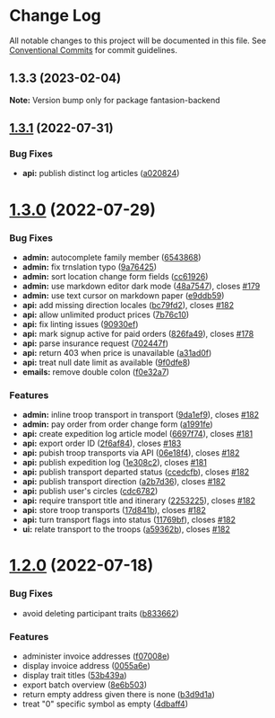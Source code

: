# Change Log

All notable changes to this project will be documented in this file.
See [Conventional Commits](https://conventionalcommits.org) for commit guidelines.

## 1.3.3 (2023-02-04)

**Note:** Version bump only for package fantasion-backend

## [1.3.1](https://github.com/just-paja/fantasion/compare/v1.3.0...v1.3.1) (2022-07-31)

### Bug Fixes

- **api:** publish distinct log articles ([a020824](https://github.com/just-paja/fantasion/commit/a020824ba2a066d6caa8110f6a31db5eb745cdf5))

# [1.3.0](https://github.com/just-paja/fantasion/compare/v1.2.0...v1.3.0) (2022-07-29)

### Bug Fixes

- **admin:** autocomplete family member ([6543868](https://github.com/just-paja/fantasion/commit/654386871df0762dacc3ac900a0174c169537a73))
- **admin:** fix trnslation typo ([9a76425](https://github.com/just-paja/fantasion/commit/9a76425fe58c459339696a11ff627a84c72a998b))
- **admin:** sort location change form fields ([cc61926](https://github.com/just-paja/fantasion/commit/cc619265a3f0c5164a88d05216604b2131463664))
- **admin:** use markdown editor dark mode ([48a7547](https://github.com/just-paja/fantasion/commit/48a7547edbc84801769f209abd65e0358b760ad0)), closes [#179](https://github.com/just-paja/fantasion/issues/179)
- **admin:** use text cursor on markdown paper ([e9ddb59](https://github.com/just-paja/fantasion/commit/e9ddb59b41dc17c3e9bff080fdea3bca9dbac457))
- **api:** add missing direction locales ([bc79fd2](https://github.com/just-paja/fantasion/commit/bc79fd2348eb146f6e1bda64d863c0be594171f6)), closes [#182](https://github.com/just-paja/fantasion/issues/182)
- **api:** allow unlimited product prices ([7b76c10](https://github.com/just-paja/fantasion/commit/7b76c10c3c5f773947ebd83e3712a9302bb41912))
- **api:** fix linting issues ([90930ef](https://github.com/just-paja/fantasion/commit/90930ef6477185d7a97fd07d648c9db7f05868d9))
- **api:** mark signup active for paid orders ([826fa49](https://github.com/just-paja/fantasion/commit/826fa49a6675f9ee7f82b051fc8083dc5fa8d5bb)), closes [#178](https://github.com/just-paja/fantasion/issues/178)
- **api:** parse insurance request ([702447f](https://github.com/just-paja/fantasion/commit/702447f132bd8afff2050d92d55cee691073a439))
- **api:** return 403 when price is unavailable ([a31ad0f](https://github.com/just-paja/fantasion/commit/a31ad0f0ec1d4c6f5b7828cc2df0450883105827))
- **api:** treat null date limit as available ([9f0dfe8](https://github.com/just-paja/fantasion/commit/9f0dfe8623869a0933c8861fcd7c288944b97a8a))
- **emails:** remove double colon ([f0e32a7](https://github.com/just-paja/fantasion/commit/f0e32a78d53038797892b56afce68a716a93d3be))

### Features

- **admin:** inline troop transport in transport ([9da1ef9](https://github.com/just-paja/fantasion/commit/9da1ef91f31250a8c6ddfaccb3ee11e645ca9ee7)), closes [#182](https://github.com/just-paja/fantasion/issues/182)
- **admin:** pay order from order change form ([a1991fe](https://github.com/just-paja/fantasion/commit/a1991fe23f93f113134cdb35d75b1bb2b41827a4))
- **api:** create expedition log article model ([6697f74](https://github.com/just-paja/fantasion/commit/6697f742c8b897bacb672d1b0eef5fbdc23faba2)), closes [#181](https://github.com/just-paja/fantasion/issues/181)
- **api:** export order ID ([2f6af84](https://github.com/just-paja/fantasion/commit/2f6af840d2363eba211025fda3f12899ce5a3ca4)), closes [#183](https://github.com/just-paja/fantasion/issues/183)
- **api:** pubish troop transports via API ([06e18f4](https://github.com/just-paja/fantasion/commit/06e18f4c9716948b31e7f149bf6172d2417a9185)), closes [#182](https://github.com/just-paja/fantasion/issues/182)
- **api:** publish expedition log ([1e308c2](https://github.com/just-paja/fantasion/commit/1e308c206092bebaaedb885cfb0124fa0eada267)), closes [#181](https://github.com/just-paja/fantasion/issues/181)
- **api:** publish transport departed status ([ccedcfb](https://github.com/just-paja/fantasion/commit/ccedcfbc3d9083880cd47f4008bec4bdff7c4fe0)), closes [#182](https://github.com/just-paja/fantasion/issues/182)
- **api:** publish transport direction ([a2b7d36](https://github.com/just-paja/fantasion/commit/a2b7d36a596f0259851d69cabff50eb0d39ffcd2)), closes [#182](https://github.com/just-paja/fantasion/issues/182)
- **api:** publish user's circles ([cdc6782](https://github.com/just-paja/fantasion/commit/cdc6782d98e3dc85a6c439db42408ba0a2c8d7d3))
- **api:** require transport title and itinerary ([2253225](https://github.com/just-paja/fantasion/commit/225322592af2d4301f313b0ba02da6d7afc490f3)), closes [#182](https://github.com/just-paja/fantasion/issues/182)
- **api:** store troop transports ([17d841b](https://github.com/just-paja/fantasion/commit/17d841b0da3fe4b6d55335d0ecae804aa0b69370)), closes [#182](https://github.com/just-paja/fantasion/issues/182)
- **api:** turn transport flags into status ([11769bf](https://github.com/just-paja/fantasion/commit/11769bff98a3bb19982a342fba28b37285a2b9bb)), closes [#182](https://github.com/just-paja/fantasion/issues/182)
- **ui:** relate transport to the troops ([a59362b](https://github.com/just-paja/fantasion/commit/a59362bf347b2b412a5eecb651986ba960ba5f4e)), closes [#182](https://github.com/just-paja/fantasion/issues/182)

# [1.2.0](https://github.com/just-paja/fantasion/compare/v1.1.1...v1.2.0) (2022-07-18)

### Bug Fixes

- avoid deleting participant traits ([b833662](https://github.com/just-paja/fantasion/commit/b833662e480d87923d4a564bf55569da461c0f91))

### Features

- administer invoice addresses ([f07008e](https://github.com/just-paja/fantasion/commit/f07008eec65c275812ca2127d58f007232a4b62c))
- display invoice address ([0055a6e](https://github.com/just-paja/fantasion/commit/0055a6e752d189a478c693fd72b257d65ef3976c))
- display trait titles ([53b439a](https://github.com/just-paja/fantasion/commit/53b439abb44775439e61e2063bae48a582215911))
- export batch overview ([8e6b503](https://github.com/just-paja/fantasion/commit/8e6b503611562d2227220ae2fb767dec16f15c3d))
- return empty address given there is none ([b3d9d1a](https://github.com/just-paja/fantasion/commit/b3d9d1af7098767a7434ff893b05f7214a7f2faa))
- treat "0" specific symbol as empty ([4dbaff4](https://github.com/just-paja/fantasion/commit/4dbaff4d1b6e7443489075870409ddd6b5fef99d))
